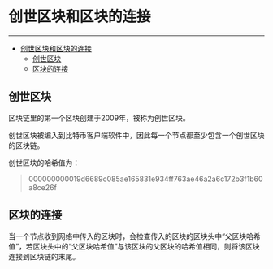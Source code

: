 <!--
 * @Author: ZhXZhao
 * @Date: 2020-02-22 14:59:33
 * @LastEditors: ZhXZhao
 * @LastEditTime: 2020-02-22 15:28:35
 * @Description: 
 -->

# 创世区块和区块的连接

---

- [创世区块和区块的连接](#%e5%88%9b%e4%b8%96%e5%8c%ba%e5%9d%97%e5%92%8c%e5%8c%ba%e5%9d%97%e7%9a%84%e8%bf%9e%e6%8e%a5)
  - [创世区块](#%e5%88%9b%e4%b8%96%e5%8c%ba%e5%9d%97)
  - [区块的连接](#%e5%8c%ba%e5%9d%97%e7%9a%84%e8%bf%9e%e6%8e%a5)

## 创世区块

区块链里的第一个区块创建于2009年，被称为创世区块。

创世区块被编入到比特币客户端软件中，因此每一个节点都至少包含一个创世区块的区块链。

创世区块的哈希值为：
> 000000000019d6689c085ae165831e934ff763ae46a2a6c172b3f1b60a8ce26f

## 区块的连接

当一个节点收到网络中传入的区块时，会检查传入的区块的区块头中“父区块哈希值”，若区块头中的“父区块哈希值”与该区块的父区块的哈希值相同，则将该区块连接到区块链的末尾。

